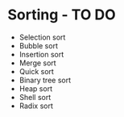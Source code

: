 # Sorting - TO DO
- Selection sort
- Bubble sort
- Insertion sort
- Merge sort
- Quick sort
- Binary tree sort
- Heap sort
- Shell sort
- Radix sort
